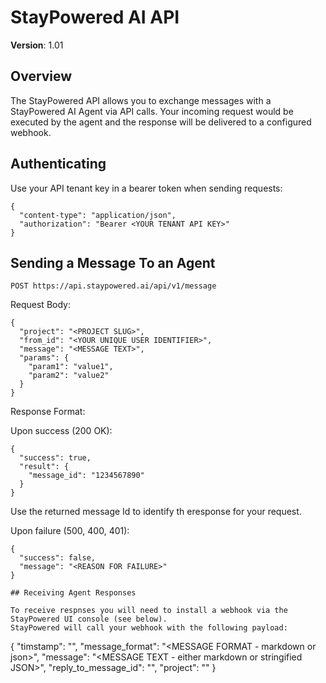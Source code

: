 # StayPowered AI API
**Version**: 1.01 

## Overview

The StayPowered API allows you to exchange messages with a StayPowered AI Agent via API calls. Your incoming request would be executed by the agent and the response will be delivered to a configured webhook.

## Authenticating

Use your API tenant key in a bearer token when sending requests:

```
{
  "content-type": "application/json",
  "authorization": "Bearer <YOUR TENANT API KEY>"
}
```

## Sending a Message To an Agent

```
POST https://api.staypowered.ai/api/v1/message
```

Request Body:

```
{
  "project": "<PROJECT SLUG>",
  "from_id": "<YOUR UNIQUE USER IDENTIFIER>",
  "message": "<MESSAGE TEXT>",
  "params": {
    "param1": "value1",
    "param2": "value2"
  }
}
```

Response Format:

Upon success (200 OK):
```
{
  "success": true,
  "result": {
    "message_id": "1234567890"
  }
}
```
Use the returned message Id to identify th eresponse for your request. 

Upon failure (500, 400, 401):
```
{
  "success": false,
  "message": "<REASON FOR FAILURE>"
}

## Receiving Agent Responses

To receive respnses you will need to install a webhook via the StayPowered UI console (see below). 
StayPowered will call your webhook with the following payload:

```
{
    "timstamp": "<RESPONSE TIMESTAMP IN ISO FORMAT>",
    "message_format": "<MESSAGE FORMAT - markdown or json>",
    "message": "<MESSAGE TEXT - either markdown or stringified JSON>",
    "reply_to_message_id": "<MESSAGE ID THIS REPLY REFERS TO>",
    "project": "<PROJECT SLUG>"
}
```

